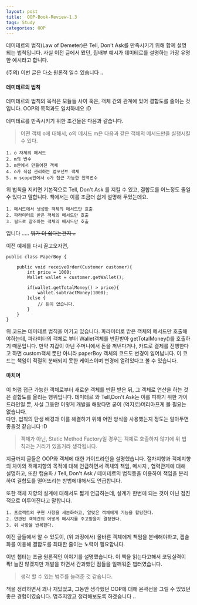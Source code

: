 ```yaml
---
layout: post
title:  OOP-Book-Review-1.3
tags: Study 
categories: OOP  
---   
```


데미테르의 법칙(Law of Demeter)은 Tell, Don't Ask를 만족시키기 위해 함께 설명되는 법칙입니다. 사실 이전 글에서 봤던, 집배부 예시가 데미테르를 설명하는 가장 유명한 예시라고 합니다. 

(주의) 이번 글은 다소 원론적 일수 있습니다 ..  

#### 데미테르의 법칙   

데미테르의 법칙의 목적은 모듈들 사이 혹은, 객체 간의 관계에 있어 결합도를 줄이는 것입니다. 
OOP의 목적과도 일치하네요 :D  

데미테르를 만족시키기 위한 조건들은 다음과 같습니다. 

> 어떤 객체 o에 대해서, o의 메서드 m은 다음과 같은 객체의 메서드만을 실행시킬 수 있다. 

    1. o 자체의 메서드
    2. m의 변수
    3. m안에서 만들어진 객체
    4. o가 직접 관리하는 컴포넌트 객체
    5. m scope안에서 o가 접근 가능한 전역변수 

위 법칙을 지키면 기본적으로 Tell, Don't Ask 를 지킬 수 있고, 결합도를 어느정도 줄일 수 있다고 말합니다. 
책에서는 이를 조금더 쉽게 설명해 두었는데요. 

    1. 메서드에서 생성한 객체의 메서드만 호출
    2. 파라미터로 받은 객체의 메서드만 호출
    3. 필드로 참조하는 객체의 메서드만 호출 

입니다 ..... ~~뭐가 더 쉽다는건지 ..~~

이전 예제를 다시 끌고오자면, 

	public class PaperBoy {
	
		public void receiveOrder(Customer customer){
			int price = 1000;
			Wallet wallet = customer.getWallet();
			
			if(wallet.getTotalMoney() > price){
				wallet.subtractMoney(1000);
			}else {
				// 돈이 없습니다.
			}
		}
	}

위 코드는 데미테르 법칙을 어기고 있습니다. 파라미터로 받은 객체의 메서드만 호출해야하는데, 파라미터의 객체로 부터 Wallet객체를 반환받아 getTotalMoney()를 호출하기 때문입니다. 
만약 지갑이 아닌 주머니에서 돈을 꺼낸다거나, 카드로 결제를 진행한다고 하면 custom객체 뿐만 아니라 paperBoy 객체의 코드도 변경이 일어납니다. 이 코드는 책임이 적절히 분배되지 못한 케이스이며 변경에 열려있다고 볼 수 있습니다. 

#### 마치며   

이 처럼 접근 가능한 객체로부터 새로운 객체를 반환 받은 뒤, 그 객체로 연산을 하는 것은 결합도를 올리는 행위입니다. 
데미테르 와 Tell,Don't Ask는 이를 피하기 위한 가이드라인일 뿐, 사실 그동안 이렇게 개발을 해왔다면 굳이 (억지로)머리아프게 볼 필요는 없습니다.  
다만, 법칙의 탄생 배경과 이를 해결하기 위해 어떤 방식을 사용했는지 정도는 알아두면 좋을것 같습니다 :D

> 객체가 아닌, Static Method Factory일 경우는 객체로 호출하지 않기에 위 법칙과는 거리가 있을거라 생각됩니다. 

지금까지 글들은 OOP와 객체에 대한 가이드라인을 설명했습니다. 절차지향과 객체지향의 차이와 객체지향의 목적에 대해 언급하면서 객체의 책임, 메시지 , 협력관계에 대해 설명하고, 또한 캡슐화 / Tell, Don't Ask / 데미테르의 법칙등을 이용하여 책임을 분리하여 결합도를 떨어뜨리는 방법에대해서도 언급합니다. 

또한 객체 지향의 설계에 대해서도 짧게 언급하는데, 설계가 한번에 되는 것이 아닌 점진적으로 이루어진다고 말합니다.

	1. 프로젝트의 구현 사항을 세분화하고, 알맞은 객체에게 기능을 할당한다.
	2. 연관된 객체간의 어떻게 메시지를 주고받을지 결정한다.
	3. 위 사항을 반복한다. 

이전 글들에서 알 수 있듯이, (위 과정에서) 올바른 객체에게 책임을 분배해야하고, 캡슐화를 이용해 결합도를 최대한 줄이는 노력이 필요합니다. 

이번 챕터는 조금 원론적인 이야기를 설명했습니다. 이 책을 읽는다고해서 코딩실력이 퐉! 늘진 않겠지만 개발을 하면서 간과했던 점들을 일깨워준 챕터였습니다. 

> 생각 할 수 있는 범주를 늘려준 것 같습니다.  

책을 정리하면서 꽤나 재밌었고, 그동안 생각했던 OOP에 대해 윤곽선을 그릴 수 있었던 좋은 경험이였습니다. 
멈추지않고 정리해보도록 하겠습니다 .. 


